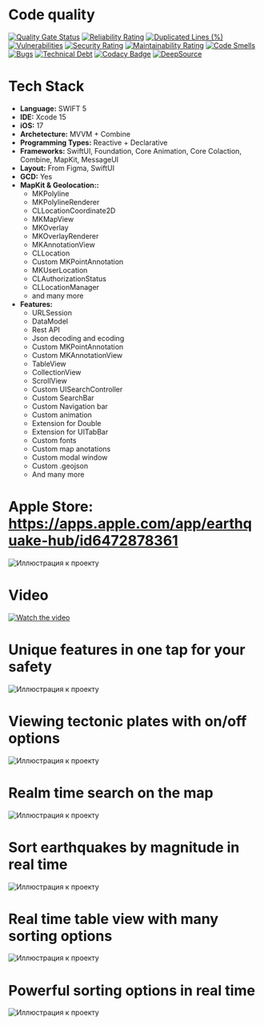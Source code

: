 # Code quality
[![Quality Gate Status](https://sonarcloud.io/api/project_badges/measure?project=Quasaryy_EarthquakeHub&metric=alert_status)](https://sonarcloud.io/summary/new_code?id=Quasaryy_EarthquakeHub)
[![Reliability Rating](https://sonarcloud.io/api/project_badges/measure?project=Quasaryy_EarthquakeHub&metric=reliability_rating)](https://sonarcloud.io/summary/new_code?id=Quasaryy_EarthquakeHub)
[![Duplicated Lines (%)](https://sonarcloud.io/api/project_badges/measure?project=Quasaryy_EarthquakeHub&metric=duplicated_lines_density)](https://sonarcloud.io/summary/new_code?id=Quasaryy_EarthquakeHub)
[![Vulnerabilities](https://sonarcloud.io/api/project_badges/measure?project=Quasaryy_EarthquakeHub&metric=vulnerabilities)](https://sonarcloud.io/summary/new_code?id=Quasaryy_EarthquakeHub)
[![Security Rating](https://sonarcloud.io/api/project_badges/measure?project=Quasaryy_EarthquakeHub&metric=security_rating)](https://sonarcloud.io/summary/new_code?id=Quasaryy_EarthquakeHub)
[![Maintainability Rating](https://sonarcloud.io/api/project_badges/measure?project=Quasaryy_EarthquakeHub&metric=sqale_rating)](https://sonarcloud.io/summary/new_code?id=Quasaryy_EarthquakeHub)
[![Code Smells](https://sonarcloud.io/api/project_badges/measure?project=Quasaryy_EarthquakeHub&metric=code_smells)](https://sonarcloud.io/summary/new_code?id=Quasaryy_EarthquakeHub)
[![Bugs](https://sonarcloud.io/api/project_badges/measure?project=Quasaryy_EarthquakeHub&metric=bugs)](https://sonarcloud.io/summary/new_code?id=Quasaryy_EarthquakeHub)
[![Technical Debt](https://sonarcloud.io/api/project_badges/measure?project=Quasaryy_EarthquakeHub&metric=sqale_index)](https://sonarcloud.io/summary/new_code?id=Quasaryy_EarthquakeHub)
[![Codacy Badge](https://app.codacy.com/project/badge/Grade/a38b9bdf4b084c31b3a03e7bf68f6c42)](https://app.codacy.com/gh/Quasaryy/EarthquakeHub/dashboard?utm_source=gh&utm_medium=referral&utm_content=&utm_campaign=Badge_grade)
[![DeepSource](https://app.deepsource.com/gh/Quasaryy/EarthquakeHub.svg/?label=active+issues&show_trend=false&token=qFpqVr-nFIUG0cMXlLBjBsNC)](https://app.deepsource.com/gh/Quasaryy/EarthquakeHub/)

# Tech Stack
- **Language:** SWIFT 5
- **IDE:** Xcode 15
- **iOS:** 17
- **Archetecture:** MVVM + Combine
- **Programming Types:** Reactive + Declarative
- **Frameworks:**  SwiftUI, Foundation, Core Animation, Core Colaction, Combine, MapKit, MessageUI
- **Layout:** From Figma, SwiftUI
- **GCD:** Yes
- **MapKit & Geolocation::**
    - MKPolyline
    - MKPolylineRenderer
    - CLLocationCoordinate2D
    - MKMapView
    - MKOverlay
    - MKOverlayRenderer
    - MKAnnotationView
    - CLLocation
    - Custom MKPointAnnotation
    - MKUserLocation
    - CLAuthorizationStatus
    - CLLocationManager
    - and many more
- **Features:** 
  - URLSession
  - DataModel
  - Rest API
  - Json decoding and ecoding
  - Custom MKPointAnnotation
  - Custom MKAnnotationView
  - TableView
  - CollectionView
  - ScrollView
  - Custom UISearchController
  - Custom SearchBar
  - Custom Navigation bar
  - Custom animation
  - Extension for Double
  - Extension for UITabBar
  - Custom fonts
  - Custom map anotations
  - Custom modal window
  - Custom .geojson
  - And many more

# Apple Store: https://apps.apple.com/app/earthquake-hub/id6472878361
![Иллюстрация к проекту](https://github.com/Quasaryy/EarthquakeHub/blob/main/appStore.png)

# Video
[![Watch the video](https://img.youtube.com/vi/cTDfnKFlvP4/maxresdefault.jpg)](https://youtu.be/cTDfnKFlvP4)

# Unique features in one tap for your safety
![Иллюстрация к проекту](https://github.com/Quasaryy/EarthquakeHub/blob/main/01.jpeg)

# Viewing tectonic plates with on/off options
![Иллюстрация к проекту](https://github.com/Quasaryy/EarthquakeHub/blob/main/02.jpeg)

# Realm time search on the map
![Иллюстрация к проекту](https://github.com/Quasaryy/EarthquakeHub/blob/main/03.jpeg)

# Sort earthquakes by magnitude in real time
![Иллюстрация к проекту](https://github.com/Quasaryy/EarthquakeHub/blob/main/04.jpeg)

# Real time table view with many sorting options
![Иллюстрация к проекту](https://github.com/Quasaryy/EarthquakeHub/blob/main/05.jpeg)

# Powerful sorting options in real time
![Иллюстрация к проекту](https://github.com/Quasaryy/EarthquakeHub/blob/main/06.jpeg)


